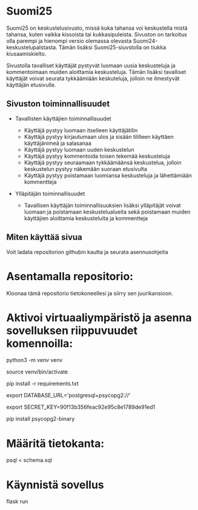 # Suomi25

Suomi25 on keskustelusivusto, missä kuka tahansa voi keskustella mistä tahansa, kuten vaikka kissoista tai kukkasipuleista. Sivuston on tarkoitus olla parempi ja hienompi versio olemassa olevasta Suomi24-keskustelupalstasta. Tämän lisäksi Suomi25-siuvstolla on tiukka kiusaamiskielto.

Sivustolla tavalliset käyttäjät pystyvät luomaan uusia keskusteluja ja kommentoimaan muiden aloittamia keskusteluja. Tämän lisäksi tavalliset käyttäjät voivat seurata tykkäämiään keskuteluja, jolloin ne ilmestyvät käyttäjän etusivulle. 



## Sivuston toiminnallisuudet

* Tavallisten käyttäjien toiminnallisuudet
  - Käyttäjä pystyy luomaan itselleen käyttäjätilin
  - Käyttäjä pystyy kirjautumaan ulos ja sisään tililleen käyttäen käyttäjänimeä ja salasanaa
  - Käyttäjä pystyy luomaan uuden keskustelun
  - Käyttäjä pystyy kommentoida toisen tekemää keskusteluja
  - Käyttäjä pystyy seuraamaan tykkäämäänsä keskustelua, jolloin keskustelun pystyy näkemään suoraan etusivulta
  - Käyttäjä pystyy poistamaan luomiansa keskusteluja ja lähettämiään kommentteja

* Ylläpitäjän toiminnallisuudet
  - Tavallisen käyttäjän toiminnallisuuksien lisäksi ylläpitäjät voivat luomaan ja poistamaan keskustelualueita sekä poistamaan muiden käyttäjien aloittamia keskusteluita ja kommentteja

## Miten käyttää sivua

Voit ladata repositorion githubin kautta ja seurata asennusohjeita


# Asentamalla repositorio:

Kloonaa tämä repositorio tietokoneellesi ja siirry sen juurikansioon. 


# Aktivoi virtuaaliympäristö ja asenna sovelluksen riippuvuudet komennoilla:

python3 -m venv venv

source venv/bin/activate

pip install -r requirements.txt

export DATABASE_URL='postgresql+psycopg2://'

export SECRET_KEY=90f13b356feac92e95c8e1789de91ed1
 
pip install psycopg2-binary


# Määritä tietokanta:

psql < schema.sql

# Käynnistä sovellus

flask run
